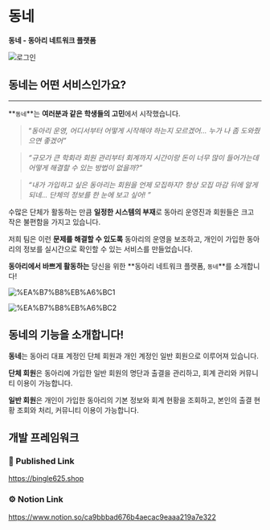 # 동네

**동네 - 동아리 네트워크 플랫폼**

![로그인](https://user-images.githubusercontent.com/96720326/187247086-8a8af129-7413-4522-99d1-1eaf2a4039cb.jpg)

## 동네는 어떤 서비스인가요?

---

**`동네`**는 **여러분과 같은 학생들의 고민**에서 시작했습니다.

> “*동아리 운영, 어디서부터 어떻게 시작해야 하는지 모르겠어… 누가 나 좀 도와줬으면 좋겠어”*
> 

> *“규모가 큰 학회라 회원 관리부터 회계까지 시간이랑 돈이 너무 많이 들어가는데 어떻게 해결할 수 있는 방법이 없을까?”*
> 

> *“내가 가입하고 싶은 동아리는 회원을 언제 모집하지? 항상 모집 마감 뒤에 알게 되네… 단체의 정보를 한 눈에 보고 싶어! ”*
> 

수많은 단체가 활동하는 만큼 **일정한 시스템의 부재**로 동아리 운영진과 회원들은 크고 작은 불편함을 가지고 있습니다.    

저희 팀은 이런 **문제를 해결할 수 있도록** 동아리의 운영을 보조하고, 개인이 가입한 동아리의 정보를 실시간으로 확인할 수 있는 서비스를 만들었습니다.

**동아리에서 바쁘게 활동하는** 당신을 위한 **동아리 네트워크 플랫폼, `동네`**를 소개합니다!

![%EA%B7%B8%EB%A6%BC1](https://user-images.githubusercontent.com/96720326/187244234-baa73df7-40cf-4c23-94ac-55ce52af71ee.png)

![%EA%B7%B8%EB%A6%BC2](https://user-images.githubusercontent.com/96720326/187244086-7d588044-8b7b-4c19-91ca-b90bd047e6e2.png)

## 동네의 기능을 소개합니다!

**동네**는 동아리 대표 계정인 단체 회원과 개인 계정인 일반 회원으로 이루어져 있습니다.

**단체 회원**은 동아리에 가입한 일반 회원의 명단과 출결을 관리하고, 회계 관리와 커뮤니티 이용이 가능합니다. 

**일반 회원**은 개인이 가입한 동아리의 기본 정보와 회계 현황을 조회하고, 본인의 출결 현황 조회와 처리, 커뮤니티 이용이 가능합니다.

## 개발 프레임워크


### 📢 Published Link

https://bingle625.shop

### ⚙️ Notion Link

https://www.notion.so/ca9bbbad676b4aecac9eaaa219a7e322

